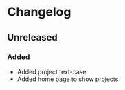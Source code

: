 # Changelog

## Unreleased

### Added

- Added project text-case
- Added home page to show projects
